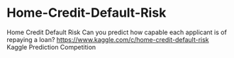 # Home-Credit-Default-Risk
Home Credit Default Risk Can you predict how capable each applicant is of repaying a loan? 
https://www.kaggle.com/c/home-credit-default-risk 
Kaggle Prediction Competition 
